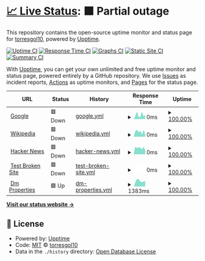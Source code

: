 # [📈 Live Status](https://torresgol10.github.io/upptime): <!--live status--> **🟧 Partial outage**

This repository contains the open-source uptime monitor and status page for [torresgol10](https://torresgol10.github.io/upptime), powered by [Upptime](https://github.com/upptime/upptime).

[![Uptime CI](https://github.com/torresgol10/upptime/workflows/Uptime%20CI/badge.svg)](https://github.com/torresgol10/upptime/actions?query=workflow%3A%22Uptime+CI%22)
[![Response Time CI](https://github.com/torresgol10/upptime/workflows/Response%20Time%20CI/badge.svg)](https://github.com/torresgol10/upptime/actions?query=workflow%3A%22Response+Time+CI%22)
[![Graphs CI](https://github.com/torresgol10/upptime/workflows/Graphs%20CI/badge.svg)](https://github.com/torresgol10/upptime/actions?query=workflow%3A%22Graphs+CI%22)
[![Static Site CI](https://github.com/torresgol10/upptime/workflows/Static%20Site%20CI/badge.svg)](https://github.com/torresgol10/upptime/actions?query=workflow%3A%22Static+Site+CI%22)
[![Summary CI](https://github.com/torresgol10/upptime/workflows/Summary%20CI/badge.svg)](https://github.com/torresgol10/upptime/actions?query=workflow%3A%22Summary+CI%22)

With [Upptime](https://upptime.js.org), you can get your own unlimited and free uptime monitor and status page, powered entirely by a GitHub repository. We use [Issues](https://github.com/torresgol10/upptime/issues) as incident reports, [Actions](https://github.com/torresgol10/upptime/actions) as uptime monitors, and [Pages](https://torresgol10.github.io/upptime) for the status page.

<!--start: status pages-->
<!-- This summary is generated by Upptime (https://github.com/upptime/upptime) -->
<!-- Do not edit this manually, your changes will be overwritten -->
<!-- prettier-ignore -->
| URL | Status | History | Response Time | Uptime |
| --- | ------ | ------- | ------------- | ------ |
| <img alt="" src="https://favicons.githubusercontent.com/www.google.com" height="13"> [Google](https://www.google.com) | 🟥 Down | [google.yml](https://github.com/torresgol10/upptime/commits/HEAD/history/google.yml) | <details><summary><img alt="Response time graph" src="./graphs/google/response-time-week.png" height="20"> 0ms</summary><br><a href="https://torresgol10.github.io/upptime/history/google"><img alt="Response time 0" src="https://img.shields.io/endpoint?url=https%3A%2F%2Fraw.githubusercontent.com%2Ftorresgol10%2Fupptime%2FHEAD%2Fapi%2Fgoogle%2Fresponse-time.json"></a><br><a href="https://torresgol10.github.io/upptime/history/google"><img alt="24-hour response time 0" src="https://img.shields.io/endpoint?url=https%3A%2F%2Fraw.githubusercontent.com%2Ftorresgol10%2Fupptime%2FHEAD%2Fapi%2Fgoogle%2Fresponse-time-day.json"></a><br><a href="https://torresgol10.github.io/upptime/history/google"><img alt="7-day response time 0" src="https://img.shields.io/endpoint?url=https%3A%2F%2Fraw.githubusercontent.com%2Ftorresgol10%2Fupptime%2FHEAD%2Fapi%2Fgoogle%2Fresponse-time-week.json"></a><br><a href="https://torresgol10.github.io/upptime/history/google"><img alt="30-day response time 0" src="https://img.shields.io/endpoint?url=https%3A%2F%2Fraw.githubusercontent.com%2Ftorresgol10%2Fupptime%2FHEAD%2Fapi%2Fgoogle%2Fresponse-time-month.json"></a><br><a href="https://torresgol10.github.io/upptime/history/google"><img alt="1-year response time 0" src="https://img.shields.io/endpoint?url=https%3A%2F%2Fraw.githubusercontent.com%2Ftorresgol10%2Fupptime%2FHEAD%2Fapi%2Fgoogle%2Fresponse-time-year.json"></a></details> | <details><summary><a href="https://torresgol10.github.io/upptime/history/google">100.00%</a></summary><a href="https://torresgol10.github.io/upptime/history/google"><img alt="All-time uptime 100.00%" src="https://img.shields.io/endpoint?url=https%3A%2F%2Fraw.githubusercontent.com%2Ftorresgol10%2Fupptime%2FHEAD%2Fapi%2Fgoogle%2Fuptime.json"></a><br><a href="https://torresgol10.github.io/upptime/history/google"><img alt="24-hour uptime 100.00%" src="https://img.shields.io/endpoint?url=https%3A%2F%2Fraw.githubusercontent.com%2Ftorresgol10%2Fupptime%2FHEAD%2Fapi%2Fgoogle%2Fuptime-day.json"></a><br><a href="https://torresgol10.github.io/upptime/history/google"><img alt="7-day uptime 100.00%" src="https://img.shields.io/endpoint?url=https%3A%2F%2Fraw.githubusercontent.com%2Ftorresgol10%2Fupptime%2FHEAD%2Fapi%2Fgoogle%2Fuptime-week.json"></a><br><a href="https://torresgol10.github.io/upptime/history/google"><img alt="30-day uptime 100.00%" src="https://img.shields.io/endpoint?url=https%3A%2F%2Fraw.githubusercontent.com%2Ftorresgol10%2Fupptime%2FHEAD%2Fapi%2Fgoogle%2Fuptime-month.json"></a><br><a href="https://torresgol10.github.io/upptime/history/google"><img alt="1-year uptime 100.00%" src="https://img.shields.io/endpoint?url=https%3A%2F%2Fraw.githubusercontent.com%2Ftorresgol10%2Fupptime%2FHEAD%2Fapi%2Fgoogle%2Fuptime-year.json"></a></details>
| <img alt="" src="https://favicons.githubusercontent.com/en.wikipedia.org" height="13"> [Wikipedia](https://en.wikipedia.org) | 🟥 Down | [wikipedia.yml](https://github.com/torresgol10/upptime/commits/HEAD/history/wikipedia.yml) | <details><summary><img alt="Response time graph" src="./graphs/wikipedia/response-time-week.png" height="20"> 0ms</summary><br><a href="https://torresgol10.github.io/upptime/history/wikipedia"><img alt="Response time 0" src="https://img.shields.io/endpoint?url=https%3A%2F%2Fraw.githubusercontent.com%2Ftorresgol10%2Fupptime%2FHEAD%2Fapi%2Fwikipedia%2Fresponse-time.json"></a><br><a href="https://torresgol10.github.io/upptime/history/wikipedia"><img alt="24-hour response time 0" src="https://img.shields.io/endpoint?url=https%3A%2F%2Fraw.githubusercontent.com%2Ftorresgol10%2Fupptime%2FHEAD%2Fapi%2Fwikipedia%2Fresponse-time-day.json"></a><br><a href="https://torresgol10.github.io/upptime/history/wikipedia"><img alt="7-day response time 0" src="https://img.shields.io/endpoint?url=https%3A%2F%2Fraw.githubusercontent.com%2Ftorresgol10%2Fupptime%2FHEAD%2Fapi%2Fwikipedia%2Fresponse-time-week.json"></a><br><a href="https://torresgol10.github.io/upptime/history/wikipedia"><img alt="30-day response time 0" src="https://img.shields.io/endpoint?url=https%3A%2F%2Fraw.githubusercontent.com%2Ftorresgol10%2Fupptime%2FHEAD%2Fapi%2Fwikipedia%2Fresponse-time-month.json"></a><br><a href="https://torresgol10.github.io/upptime/history/wikipedia"><img alt="1-year response time 0" src="https://img.shields.io/endpoint?url=https%3A%2F%2Fraw.githubusercontent.com%2Ftorresgol10%2Fupptime%2FHEAD%2Fapi%2Fwikipedia%2Fresponse-time-year.json"></a></details> | <details><summary><a href="https://torresgol10.github.io/upptime/history/wikipedia">100.00%</a></summary><a href="https://torresgol10.github.io/upptime/history/wikipedia"><img alt="All-time uptime 100.00%" src="https://img.shields.io/endpoint?url=https%3A%2F%2Fraw.githubusercontent.com%2Ftorresgol10%2Fupptime%2FHEAD%2Fapi%2Fwikipedia%2Fuptime.json"></a><br><a href="https://torresgol10.github.io/upptime/history/wikipedia"><img alt="24-hour uptime 100.00%" src="https://img.shields.io/endpoint?url=https%3A%2F%2Fraw.githubusercontent.com%2Ftorresgol10%2Fupptime%2FHEAD%2Fapi%2Fwikipedia%2Fuptime-day.json"></a><br><a href="https://torresgol10.github.io/upptime/history/wikipedia"><img alt="7-day uptime 100.00%" src="https://img.shields.io/endpoint?url=https%3A%2F%2Fraw.githubusercontent.com%2Ftorresgol10%2Fupptime%2FHEAD%2Fapi%2Fwikipedia%2Fuptime-week.json"></a><br><a href="https://torresgol10.github.io/upptime/history/wikipedia"><img alt="30-day uptime 100.00%" src="https://img.shields.io/endpoint?url=https%3A%2F%2Fraw.githubusercontent.com%2Ftorresgol10%2Fupptime%2FHEAD%2Fapi%2Fwikipedia%2Fuptime-month.json"></a><br><a href="https://torresgol10.github.io/upptime/history/wikipedia"><img alt="1-year uptime 100.00%" src="https://img.shields.io/endpoint?url=https%3A%2F%2Fraw.githubusercontent.com%2Ftorresgol10%2Fupptime%2FHEAD%2Fapi%2Fwikipedia%2Fuptime-year.json"></a></details>
| <img alt="" src="https://favicons.githubusercontent.com/news.ycombinator.com" height="13"> [Hacker News](https://news.ycombinator.com) | 🟥 Down | [hacker-news.yml](https://github.com/torresgol10/upptime/commits/HEAD/history/hacker-news.yml) | <details><summary><img alt="Response time graph" src="./graphs/hacker-news/response-time-week.png" height="20"> 0ms</summary><br><a href="https://torresgol10.github.io/upptime/history/hacker-news"><img alt="Response time 0" src="https://img.shields.io/endpoint?url=https%3A%2F%2Fraw.githubusercontent.com%2Ftorresgol10%2Fupptime%2FHEAD%2Fapi%2Fhacker-news%2Fresponse-time.json"></a><br><a href="https://torresgol10.github.io/upptime/history/hacker-news"><img alt="24-hour response time 0" src="https://img.shields.io/endpoint?url=https%3A%2F%2Fraw.githubusercontent.com%2Ftorresgol10%2Fupptime%2FHEAD%2Fapi%2Fhacker-news%2Fresponse-time-day.json"></a><br><a href="https://torresgol10.github.io/upptime/history/hacker-news"><img alt="7-day response time 0" src="https://img.shields.io/endpoint?url=https%3A%2F%2Fraw.githubusercontent.com%2Ftorresgol10%2Fupptime%2FHEAD%2Fapi%2Fhacker-news%2Fresponse-time-week.json"></a><br><a href="https://torresgol10.github.io/upptime/history/hacker-news"><img alt="30-day response time 0" src="https://img.shields.io/endpoint?url=https%3A%2F%2Fraw.githubusercontent.com%2Ftorresgol10%2Fupptime%2FHEAD%2Fapi%2Fhacker-news%2Fresponse-time-month.json"></a><br><a href="https://torresgol10.github.io/upptime/history/hacker-news"><img alt="1-year response time 0" src="https://img.shields.io/endpoint?url=https%3A%2F%2Fraw.githubusercontent.com%2Ftorresgol10%2Fupptime%2FHEAD%2Fapi%2Fhacker-news%2Fresponse-time-year.json"></a></details> | <details><summary><a href="https://torresgol10.github.io/upptime/history/hacker-news">100.00%</a></summary><a href="https://torresgol10.github.io/upptime/history/hacker-news"><img alt="All-time uptime 100.00%" src="https://img.shields.io/endpoint?url=https%3A%2F%2Fraw.githubusercontent.com%2Ftorresgol10%2Fupptime%2FHEAD%2Fapi%2Fhacker-news%2Fuptime.json"></a><br><a href="https://torresgol10.github.io/upptime/history/hacker-news"><img alt="24-hour uptime 100.00%" src="https://img.shields.io/endpoint?url=https%3A%2F%2Fraw.githubusercontent.com%2Ftorresgol10%2Fupptime%2FHEAD%2Fapi%2Fhacker-news%2Fuptime-day.json"></a><br><a href="https://torresgol10.github.io/upptime/history/hacker-news"><img alt="7-day uptime 100.00%" src="https://img.shields.io/endpoint?url=https%3A%2F%2Fraw.githubusercontent.com%2Ftorresgol10%2Fupptime%2FHEAD%2Fapi%2Fhacker-news%2Fuptime-week.json"></a><br><a href="https://torresgol10.github.io/upptime/history/hacker-news"><img alt="30-day uptime 100.00%" src="https://img.shields.io/endpoint?url=https%3A%2F%2Fraw.githubusercontent.com%2Ftorresgol10%2Fupptime%2FHEAD%2Fapi%2Fhacker-news%2Fuptime-month.json"></a><br><a href="https://torresgol10.github.io/upptime/history/hacker-news"><img alt="1-year uptime 100.00%" src="https://img.shields.io/endpoint?url=https%3A%2F%2Fraw.githubusercontent.com%2Ftorresgol10%2Fupptime%2FHEAD%2Fapi%2Fhacker-news%2Fuptime-year.json"></a></details>
| <img alt="" src="https://favicons.githubusercontent.com/thissitedoesnotexist.koj.co" height="13"> [Test Broken Site](https://thissitedoesnotexist.koj.co) | 🟥 Down | [test-broken-site.yml](https://github.com/torresgol10/upptime/commits/HEAD/history/test-broken-site.yml) | <details><summary><img alt="Response time graph" src="./graphs/test-broken-site/response-time-week.png" height="20"> 0ms</summary><br><a href="https://torresgol10.github.io/upptime/history/test-broken-site"><img alt="Response time 0" src="https://img.shields.io/endpoint?url=https%3A%2F%2Fraw.githubusercontent.com%2Ftorresgol10%2Fupptime%2FHEAD%2Fapi%2Ftest-broken-site%2Fresponse-time.json"></a><br><a href="https://torresgol10.github.io/upptime/history/test-broken-site"><img alt="24-hour response time 0" src="https://img.shields.io/endpoint?url=https%3A%2F%2Fraw.githubusercontent.com%2Ftorresgol10%2Fupptime%2FHEAD%2Fapi%2Ftest-broken-site%2Fresponse-time-day.json"></a><br><a href="https://torresgol10.github.io/upptime/history/test-broken-site"><img alt="7-day response time 0" src="https://img.shields.io/endpoint?url=https%3A%2F%2Fraw.githubusercontent.com%2Ftorresgol10%2Fupptime%2FHEAD%2Fapi%2Ftest-broken-site%2Fresponse-time-week.json"></a><br><a href="https://torresgol10.github.io/upptime/history/test-broken-site"><img alt="30-day response time 0" src="https://img.shields.io/endpoint?url=https%3A%2F%2Fraw.githubusercontent.com%2Ftorresgol10%2Fupptime%2FHEAD%2Fapi%2Ftest-broken-site%2Fresponse-time-month.json"></a><br><a href="https://torresgol10.github.io/upptime/history/test-broken-site"><img alt="1-year response time 0" src="https://img.shields.io/endpoint?url=https%3A%2F%2Fraw.githubusercontent.com%2Ftorresgol10%2Fupptime%2FHEAD%2Fapi%2Ftest-broken-site%2Fresponse-time-year.json"></a></details> | <details><summary><a href="https://torresgol10.github.io/upptime/history/test-broken-site">100.00%</a></summary><a href="https://torresgol10.github.io/upptime/history/test-broken-site"><img alt="All-time uptime 100.00%" src="https://img.shields.io/endpoint?url=https%3A%2F%2Fraw.githubusercontent.com%2Ftorresgol10%2Fupptime%2FHEAD%2Fapi%2Ftest-broken-site%2Fuptime.json"></a><br><a href="https://torresgol10.github.io/upptime/history/test-broken-site"><img alt="24-hour uptime 100.00%" src="https://img.shields.io/endpoint?url=https%3A%2F%2Fraw.githubusercontent.com%2Ftorresgol10%2Fupptime%2FHEAD%2Fapi%2Ftest-broken-site%2Fuptime-day.json"></a><br><a href="https://torresgol10.github.io/upptime/history/test-broken-site"><img alt="7-day uptime 100.00%" src="https://img.shields.io/endpoint?url=https%3A%2F%2Fraw.githubusercontent.com%2Ftorresgol10%2Fupptime%2FHEAD%2Fapi%2Ftest-broken-site%2Fuptime-week.json"></a><br><a href="https://torresgol10.github.io/upptime/history/test-broken-site"><img alt="30-day uptime 100.00%" src="https://img.shields.io/endpoint?url=https%3A%2F%2Fraw.githubusercontent.com%2Ftorresgol10%2Fupptime%2FHEAD%2Fapi%2Ftest-broken-site%2Fuptime-month.json"></a><br><a href="https://torresgol10.github.io/upptime/history/test-broken-site"><img alt="1-year uptime 100.00%" src="https://img.shields.io/endpoint?url=https%3A%2F%2Fraw.githubusercontent.com%2Ftorresgol10%2Fupptime%2FHEAD%2Fapi%2Ftest-broken-site%2Fuptime-year.json"></a></details>
| <img alt="" src="https://favicons.githubusercontent.com/www.dmproperties.com" height="13"> [Dm Properties](https://www.dmproperties.com) | 🟩 Up | [dm-properties.yml](https://github.com/torresgol10/upptime/commits/HEAD/history/dm-properties.yml) | <details><summary><img alt="Response time graph" src="./graphs/dm-properties/response-time-week.png" height="20"> 1383ms</summary><br><a href="https://torresgol10.github.io/upptime/history/dm-properties"><img alt="Response time 1383" src="https://img.shields.io/endpoint?url=https%3A%2F%2Fraw.githubusercontent.com%2Ftorresgol10%2Fupptime%2FHEAD%2Fapi%2Fdm-properties%2Fresponse-time.json"></a><br><a href="https://torresgol10.github.io/upptime/history/dm-properties"><img alt="24-hour response time 1383" src="https://img.shields.io/endpoint?url=https%3A%2F%2Fraw.githubusercontent.com%2Ftorresgol10%2Fupptime%2FHEAD%2Fapi%2Fdm-properties%2Fresponse-time-day.json"></a><br><a href="https://torresgol10.github.io/upptime/history/dm-properties"><img alt="7-day response time 1383" src="https://img.shields.io/endpoint?url=https%3A%2F%2Fraw.githubusercontent.com%2Ftorresgol10%2Fupptime%2FHEAD%2Fapi%2Fdm-properties%2Fresponse-time-week.json"></a><br><a href="https://torresgol10.github.io/upptime/history/dm-properties"><img alt="30-day response time 1383" src="https://img.shields.io/endpoint?url=https%3A%2F%2Fraw.githubusercontent.com%2Ftorresgol10%2Fupptime%2FHEAD%2Fapi%2Fdm-properties%2Fresponse-time-month.json"></a><br><a href="https://torresgol10.github.io/upptime/history/dm-properties"><img alt="1-year response time 1383" src="https://img.shields.io/endpoint?url=https%3A%2F%2Fraw.githubusercontent.com%2Ftorresgol10%2Fupptime%2FHEAD%2Fapi%2Fdm-properties%2Fresponse-time-year.json"></a></details> | <details><summary><a href="https://torresgol10.github.io/upptime/history/dm-properties">100.00%</a></summary><a href="https://torresgol10.github.io/upptime/history/dm-properties"><img alt="All-time uptime 100.00%" src="https://img.shields.io/endpoint?url=https%3A%2F%2Fraw.githubusercontent.com%2Ftorresgol10%2Fupptime%2FHEAD%2Fapi%2Fdm-properties%2Fuptime.json"></a><br><a href="https://torresgol10.github.io/upptime/history/dm-properties"><img alt="24-hour uptime 100.00%" src="https://img.shields.io/endpoint?url=https%3A%2F%2Fraw.githubusercontent.com%2Ftorresgol10%2Fupptime%2FHEAD%2Fapi%2Fdm-properties%2Fuptime-day.json"></a><br><a href="https://torresgol10.github.io/upptime/history/dm-properties"><img alt="7-day uptime 100.00%" src="https://img.shields.io/endpoint?url=https%3A%2F%2Fraw.githubusercontent.com%2Ftorresgol10%2Fupptime%2FHEAD%2Fapi%2Fdm-properties%2Fuptime-week.json"></a><br><a href="https://torresgol10.github.io/upptime/history/dm-properties"><img alt="30-day uptime 100.00%" src="https://img.shields.io/endpoint?url=https%3A%2F%2Fraw.githubusercontent.com%2Ftorresgol10%2Fupptime%2FHEAD%2Fapi%2Fdm-properties%2Fuptime-month.json"></a><br><a href="https://torresgol10.github.io/upptime/history/dm-properties"><img alt="1-year uptime 100.00%" src="https://img.shields.io/endpoint?url=https%3A%2F%2Fraw.githubusercontent.com%2Ftorresgol10%2Fupptime%2FHEAD%2Fapi%2Fdm-properties%2Fuptime-year.json"></a></details>

<!--end: status pages-->

[**Visit our status website →**](https://torresgol10.github.io/upptime)

## 📄 License

- Powered by: [Upptime](https://github.com/upptime/upptime)
- Code: [MIT](./LICENSE) © [torresgol10](https://torresgol10.github.io/upptime)
- Data in the `./history` directory: [Open Database License](https://opendatacommons.org/licenses/odbl/1-0/)
